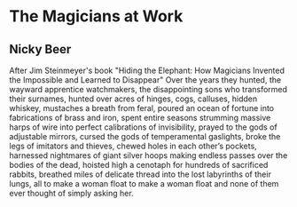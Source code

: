 # The Magicians at Work
## Nicky Beer
After Jim Steinmeyer's book "Hiding the Elephant: How Magicians Invented the
Impossible and Learned to Disappear"
Over the years they hunted,
the wayward apprentice watchmakers,
the disappointing sons who transformed
their surnames, hunted over acres
of hinges, cogs, calluses, hidden whiskey,
mustaches a breath from feral,
poured an ocean of fortune
into fabrications of brass and iron,
spent entire seasons strumming
massive harps of wire into perfect
calibrations of invisibility,
prayed to the gods of adjustable mirrors,
cursed the gods of temperamental gaslights,
broke the legs of imitators and thieves,
chewed holes in each other’s pockets,
harnessed nightmares of giant silver hoops
making endless passes over the bodies
of the dead, hoisted high a cenotaph
for hundreds of sacrificed rabbits,
breathed miles of delicate thread
into the lost labyrinths of their lungs,
all to make a woman float
to make a woman float
and none of them ever thought
of simply asking her.